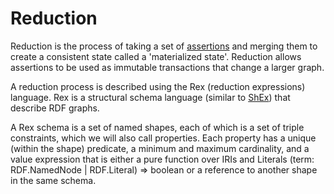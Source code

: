 # Reduction

Reduction is the process of taking a set of [assertions](assertions.md) and merging them to create a consistent state called a 'materialized state'. Reduction allows assertions to be used as immutable transactions that change a larger graph.

A reduction process is described using the Rex (reduction expressions) language. Rex is a structural schema language (similar to [ShEx](https://shex.io)) that describe RDF graphs. 

A Rex schema is a set of named shapes, each of which is a set of triple constraints, which we will also call properties. Each property has a unique (within the shape) predicate, a minimum and maximum cardinality, and a value expression that is either a pure function over IRIs and Literals (term: RDF.NamedNode | RDF.Literal) => boolean or a reference to another shape in the same schema.

